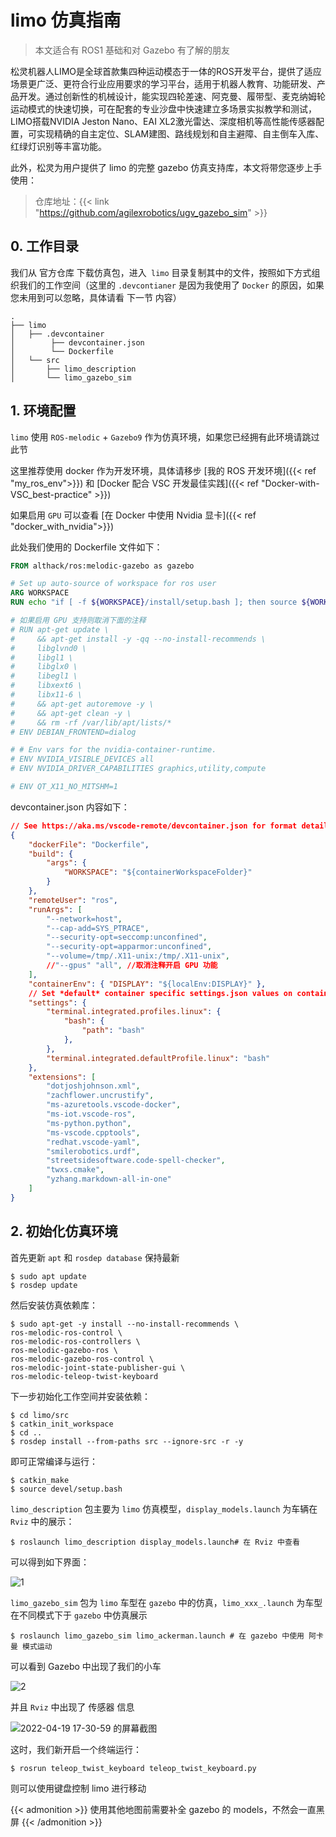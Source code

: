 # limo 仿真指南



> 本文适合有 ROS1 基础和对 Gazebo 有了解的朋友

松灵机器人LIMO是全球首款集四种运动模态于一体的ROS开发平台，提供了适应场景更广泛、更符合行业应用要求的学习平台，适用于机器人教育、功能研发、产品开发。通过创新性的机械设计，能实现四轮差速、阿克曼、履带型、麦克纳姆轮运动模式的快速切换，可在配套的专业沙盘中快速建立多场景实拟教学和测试，LIMO搭载NVIDIA Jeston Nano、EAI XL2激光雷达、深度相机等高性能传感器配置，可实现精确的自主定位、SLAM建图、路线规划和自主避障、自主倒车入库、红绿灯识别等丰富功能。

<!--more-->

此外，松灵为用户提供了 limo 的完整 gazebo 仿真支持库，本文将带您逐步上手使用：

> 仓库地址：{{< link "https://github.com/agilexrobotics/ugv_gazebo_sim" >}}

## 0. 工作目录

我们从 官方仓库 下载仿真包，进入`` limo`` 目录复制其中的文件，按照如下方式组织我们的工作空间（这里的 ``.devcontianer`` 是因为我使用了 `Docker` 的原因，如果您未用到可以忽略，具体请看 下一节 内容）

```
.
├── limo
│   ├── .devcontainer
│        ├── devcontainer.json
│        └── Dockerfile
│   └── src
│       ├── limo_description
│       └── limo_gazebo_sim
```

## 1. 环境配置

``limo`` 使用 ``ROS-melodic`` + `Gazebo9` 作为仿真环境，如果您已经拥有此环境请跳过此节

这里推荐使用 docker 作为开发环境，具体请移步 [我的 ROS 开发环境]({{< ref "my_ros_env">}}) 和 [Docker 配合 VSC 开发最佳实践]({{< ref "Docker-with-VSC_best-practice" >}})

如果启用 `GPU` 可以查看 [在 Docker 中使用 Nvidia 显卡]({{< ref "docker_with_nvidia">}}) 

此处我们使用的 Dockerfile 文件如下：

```dockerfile
FROM althack/ros:melodic-gazebo as gazebo

# Set up auto-source of workspace for ros user
ARG WORKSPACE
RUN echo "if [ -f ${WORKSPACE}/install/setup.bash ]; then source ${WORKSPACE}/install/setup.bash; fi" >> /home/ros/.bashrc

# 如果启用 GPU 支持则取消下面的注释
# RUN apt-get update \
#     && apt-get install -y -qq --no-install-recommends \
#     libglvnd0 \
#     libgl1 \
#     libglx0 \
#     libegl1 \
#     libxext6 \
#     libx11-6 \
#     && apt-get autoremove -y \
#     && apt-get clean -y \
#     && rm -rf /var/lib/apt/lists/*
# ENV DEBIAN_FRONTEND=dialog

# # Env vars for the nvidia-container-runtime.
# ENV NVIDIA_VISIBLE_DEVICES all
# ENV NVIDIA_DRIVER_CAPABILITIES graphics,utility,compute

# ENV QT_X11_NO_MITSHM=1
```

devcontainer.json 内容如下：

```json
// See https://aka.ms/vscode-remote/devcontainer.json for format details.
{
	"dockerFile": "Dockerfile",
	"build": {
		"args": {
			"WORKSPACE": "${containerWorkspaceFolder}"
		}
	},
	"remoteUser": "ros",
	"runArgs": [
		"--network=host",
		"--cap-add=SYS_PTRACE",
		"--security-opt=seccomp:unconfined",
		"--security-opt=apparmor:unconfined",
		"--volume=/tmp/.X11-unix:/tmp/.X11-unix",
		//"--gpus" "all", //取消注释开启 GPU 功能
	],
	"containerEnv": { "DISPLAY": "${localEnv:DISPLAY}" },
	// Set *default* container specific settings.json values on container create.
	"settings": {
		"terminal.integrated.profiles.linux": {
			"bash": {
				"path": "bash"
			},
		},
		"terminal.integrated.defaultProfile.linux": "bash"
	},
	"extensions": [
		"dotjoshjohnson.xml",
		"zachflower.uncrustify",
		"ms-azuretools.vscode-docker",
		"ms-iot.vscode-ros",
		"ms-python.python",
		"ms-vscode.cpptools",
		"redhat.vscode-yaml",
		"smilerobotics.urdf",
		"streetsidesoftware.code-spell-checker",
		"twxs.cmake",
		"yzhang.markdown-all-in-one"
	]
}

```

## 2. 初始化仿真环境

首先更新 `apt` 和 `rosdep database` 保持最新

```shell
$ sudo apt update
$ rosdep update
```

然后安装仿真依赖库：

```shell
$ sudo apt-get -y install --no-install-recommends \
ros-melodic-ros-control \
ros-melodic-ros-controllers \
ros-melodic-gazebo-ros \
ros-melodic-gazebo-ros-control \
ros-melodic-joint-state-publisher-gui \
ros-melodic-teleop-twist-keyboard
```

下一步初始化工作空间并安装依赖：

```shell
$ cd limo/src
$ catkin_init_workspace
$ cd ..
$ rosdep install --from-paths src --ignore-src -r -y
```

即可正常编译与运行：

```shell
$ catkin_make
$ source devel/setup.bash
```

`limo_description` 包主要为 `limo` 仿真模型，`display_models.launch` 为车辆在` Rviz` 中的展示：

```shell
$ roslaunch limo_description display_models.launch# 在 Rviz 中查看
```

可以得到如下界面：

![1](images/1.png)

 `limo_gazebo_sim` 包为 `limo` 车型在 `gazebo` 中的仿真，`limo_xxx_.launch` 为车型在不同模式下于 `gazebo` 中仿真展示

```shell
$ roslaunch limo_gazebo_sim limo_ackerman.launch # 在 gazebo 中使用 阿卡曼 模式运动
```

可以看到 Gazebo 中出现了我们的小车

![2](images/2.png)

并且 `Rviz` 中出现了 传感器 信息

![2022-04-19 17-30-59 的屏幕截图](images/3.png)

这时，我们新开启一个终端运行：

```shell
$ rosrun teleop_twist_keyboard teleop_twist_keyboard.py 
```

则可以使用键盘控制 limo 进行移动

{{< admonition >}}
使用其他地图前需要补全 gazebo 的 models，不然会一直黑屏
{{< /admonition >}}

